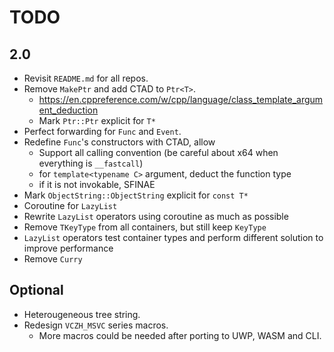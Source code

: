 # TODO

## 2.0

- Revisit `README.md` for all repos.
- Remove `MakePtr` and add CTAD to `Ptr<T>`.
  - https://en.cppreference.com/w/cpp/language/class_template_argument_deduction
  - Mark `Ptr::Ptr` explicit for `T*`
- Perfect forwarding for `Func` and `Event`.
- Redefine `Func`'s constructors with CTAD, allow
  - Support all calling convention (be careful about x64 when everything is `__fastcall`)
  - for `template<typename C>` argument, deduct the function type
  - if it is not invokable, SFINAE
- Mark `ObjectString::ObjectString` explicit for `const T*`
- Coroutine for `LazyList`
- Rewrite `LazyList` operators using coroutine as much as possible
- Remove `TKeyType` from all containers, but still keep `KeyType`
- `LazyList` operators test container types and perform different solution to improve performance
- Remove `Curry`

## Optional

- Heterougeneous tree string.
- Redesign `VCZH_MSVC` series macros.
  - More macros could be needed after porting to UWP, WASM and CLI.
